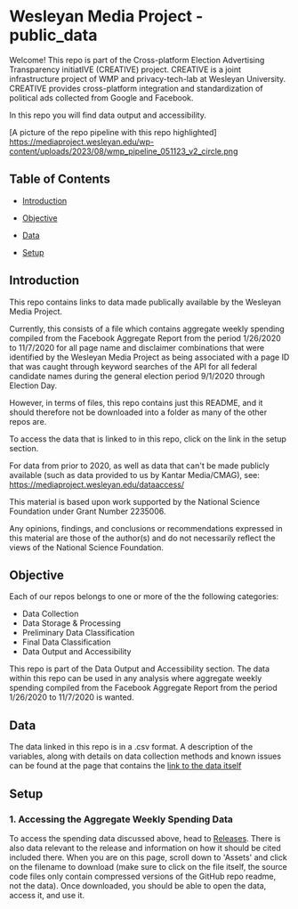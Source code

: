  # Wesleyan Media Project - public_data

Welcome! This repo is part of the Cross-platform Election Advertising Transparency initiatIVE (CREATIVE) project. CREATIVE is a joint infrastructure project of WMP and privacy-tech-lab at Wesleyan University. CREATIVE provides cross-platform integration and standardization of political ads collected from Google and Facebook.

In this repo you will find data output and accessibility. 

[A picture of the repo pipeline with this repo highlighted] https://mediaproject.wesleyan.edu/wp-content/uploads/2023/08/wmp_pipeline_051123_v2_circle.png 


## Table of Contents

- [Introduction](#introduction)

- [Objective](#objective)

- [Data](#data)

- [Setup](#setup)

## Introduction
This repo contains links to data made publically available by the Wesleyan Media Project. 

Currently, this consists of a file which contains aggregate weekly spending compiled from the Facebook Aggregate Report from the period 1/26/2020 to 11/7/2020 for all page name and disclaimer combinations that were identified by the Wesleyan Media Project as being associated with a page ID that was caught through keyword searches of the API for all federal candidate names during the general election period 9/1/2020 through Election Day. 

However, in terms of files, this repo contains just this README, and it should therefore not be downloaded into a folder as many of the other repos are. 

To access the data that is linked to in this repo, click on the link in the setup section. 

For data from prior to 2020, as well as data that can't be made publicly available (such as data provided to us by Kantar Media/CMAG), see: https://mediaproject.wesleyan.edu/dataaccess/


This material is based upon work supported by the National Science Foundation under Grant Number 2235006.


Any opinions, findings, and conclusions or recommendations expressed in this material are those of the author(s) and do not necessarily reflect the views of the National Science Foundation.

## Objective
Each of our repos belongs to one or more of the the following categories:
- Data Collection
- Data Storage & Processing
- Preliminary Data Classification
- Final Data Classification
- Data Output and Accessibility

This repo is part of the Data Output and Accessibility section. The data within this repo can be used in any analysis where aggregate weekly spending compiled from the Facebook Aggregate Report from the period 1/26/2020 to 11/7/2020 is wanted. 

## Data

The data linked in this repo is in a .csv format. A description of the variables, along with details on data collection methods and known issues can be found at the page that contains the [link to the data itself](https://github.com/Wesleyan-Media-Project/public_data/releases)


## Setup


### 1. Accessing the Aggregate Weekly Spending Data 

To access the spending data discussed above, head to [Releases](https://github.com/Wesleyan-Media-Project/public_data/releases). There is also data relevant to the release and information on how it should be cited included there. When you are on this page, scroll down to 'Assets' and click on the filename to download (make sure to click on the file itself, the source code files only contain compressed versions of the GitHub repo readme, not the data). Once downloaded, you should be able to open the data, access it, and use it. 